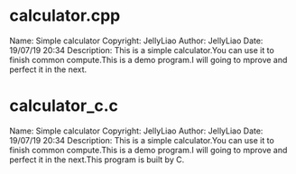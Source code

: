# calculator.cpp

  Name: Simple calculator
  Copyright: JellyLiao
  Author: JellyLiao
  Date: 19/07/19 20:34
  Description: This is a simple calculator.You can use it to finish common compute.This is a demo program.I will going to mprove and perfect it in the next.

# calculator_c.c

  Name: Simple calculator
  Copyright: JellyLiao
  Author: JellyLiao
  Date: 19/07/19 20:34
  Description: This is a simple calculator.You can use it to finish common compute.This is a demo program.I will going to mprove and perfect it in the next.This program is built by C.
